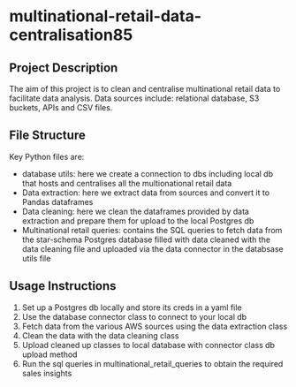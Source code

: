 # multinational-retail-data-centralisation85

## Project Description

The aim of this project is to clean and centralise multinational retail data to facilitate data analysis. 
Data sources include: relational database, S3 buckets, APIs and CSV files. 

## File Structure

Key Python files are:

- database utils: here we create a connection to dbs including local db that hosts and centralises all the multionational retail data
- Data extraction: here we extract data from sources and convert it to Pandas dataframes
- Data cleaning: here we clean the dataframes provided by data extraction and prepare them for upload to the local Postgres db
- Multinational retail queries: contains the SQL queries to fetch data from the star-schema Postgres database filled with data cleaned with the data cleaning file and uploaded via the data connector in the databsase utils file

## Usage Instructions

1. Set up a Postgres db locally and store its creds in a yaml file
2. Use the database connector class to connect to your local db
3. Fetch data from the various AWS sources using the data extraction class
4. Clean the data with the data cleaning class 
5. Upload cleaned up classes to local database with connector class db upload method
6. Run the sql queries in multinational_retail_queries to obtain the required sales insights

